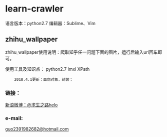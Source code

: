 #                                     learn-crawler

语言版本：python2.7
编辑器：Sublime、Vim


## zhihu_wallpaper

zhihu_wallpaper使用说明：爬取知乎任一问题下面的图片，运行后输入url回车即可。

使用工具及知识点：
python2.7
lmxl
XPath

		2018.4.1更新：面向对象，封装；


### 链接：
[新浪微博：@求生之路helo](https://weibo.com/thishelo)
    
### e-mail:
guo2391982682@hotmail.com

